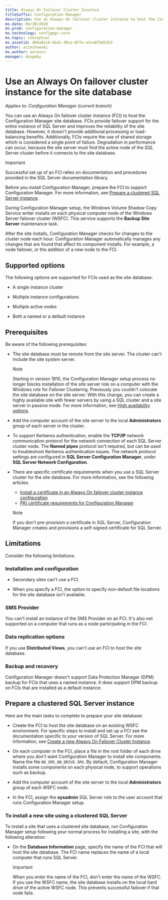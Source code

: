 ```yaml
---
title: Always On Failover Cluster Insatnce
titleSuffix: Configuration Manager
description: Use an Always On failover cluster instance to host the Configuration Manager site database
ms.date: 04/30/2020
ms.prod: configuration-manager
ms.technology: configmgr-core
ms.topic: conceptual
ms.assetid: d09a82c6-bbd1-49ca-8ffe-e3ce87b85d33
author: aczechowski
ms.author: aaroncz
manager: dougeby
---
```


# Use an Always On failover cluster instance for the site database

*Applies to: Configuration Manager (current branch)*

You can use an Always On failover cluster instance (FCI) to host the Configuration Manager site database. FCIs provide failover support for the entire instance of SQL Server and improves the reliability of the site database. However, it doesn't provide additional processing or load-balancing benefits. Additionally, FCIs require the use of shared storage which is considered a single point of failure. Degradation in performance can occur, because the site server must find the active node of the SQL Server cluster before it connects to the site database.  

> [!IMPORTANT]  
> Successful set up of an FCI relies on documentation and procedures provided in the SQL Server documentation library.  


Before you install Configuration Manager, prepare the FCI to support Configuration Manager. For more information, see [Prepare a clustered SQL Server instance](#bkmk_prepare).

During Configuration Manager setup, the Windows Volume Shadow Copy Service writer installs on each physical computer node of the Windows Server failover cluster (WSFC). This service supports the **Backup Site Server** maintenance task.  

After the site installs, Configuration Manager checks for changes to the cluster node each hour. Configuration Manager automatically manages any changes that are found that affect its component installs. For example, a node failover, or the addition of a new node to the FCI.  



## Supported options

The following options are supported for FCIs used as the site database:

- A single instance cluster  

- Multiple instance configurations  

- Multiple active nodes  

- Both a named or a default instance  



## Prerequisites

Be aware of the following prerequisites:  

- The site database must be remote from the site server. The cluster can't include the site system server.  

    > [!Note]  
    > Starting in version 1810, the Configuration Manager setup process no longer blocks installation of the site server role on a computer with the Windows role for Failover Clustering. Previously you couldn't colocate the site database on the site server. With this change, you can create a highly available site with fewer servers by using a SQL cluster and a site server in passive mode. For more information, see [High availability options](high-availability-options.md). <!--3607761, fka 1359132-->  

- Add the computer account of the site server to the local **Administrators** group of each server in the cluster.  

- To support Kerberos authentication, enable the **TCP/IP** network communication protocol for the network connection of each SQL Server cluster node. The **Named pipes** protocol isn't required, but can be used to troubleshoot Kerberos authentication issues. The network protocol settings are configured in **SQL Server Configuration Manager**, under **SQL Server Network Configuration**.  

- There are specific certificate requirements when you use a SQL Server cluster for the site database. For more information, see the following articles:
  - [Install a certificate in an Always On failover cluster instance configuration](https://docs.microsoft.com/sql/database-engine/configure-windows/manage-certificates?view=sql-server-ver15#provision-failover-cluster-cert)
  - [PKI certificate requirements for Configuration Manager](../../../plan-design/network/pki-certificate-requirements.md#BKMK_PKIcertificates_for_servers)

  > [!NOTE]
  > If you don't pre-provision a certificate in SQL Server, Configuration Manager creates and provisions a self-signed certificate for SQL Server.<!-- 7099499 -->

## Limitations

Consider the following limitations:  


### Installation and configuration

- Secondary sites can't use a FCI.  

- When you specify a FCI, the option to specify non-default file locations for the site database isn't available.  


### SMS Provider

You can't install an instance of the SMS Provider on an FCI. It's also not supported on a computer that runs as a node participating in the FCI.  


### Data replication options

If you use **Distributed Views**, you can't use an FCI to host the site database.  


### Backup and recovery

Configuration Manager doesn't support Data Protection Manager (DPM) backup for FCIs that uses a named instance. It does support DPM backup on FCIs that are installed as a default instance.  



## <a name="bkmk_prepare"></a> Prepare a clustered SQL Server instance  

Here are the main tasks to complete to prepare your site database:

- Create the FCI to host the site database on an existing WSFC environment. For specific steps to install and set up a FCI see the documentation specific to your version of SQL Server. For more information, see [Create a new Always On Failover Cluster Instance](https://docs.microsoft.com/sql/sql-server/failover-clusters/install/create-a-new-always-on-failover-cluster-instance-setup?view=sql-server-2017).  

- On each computer in the FCI, place a file in the root folder of each drive where you don't want Configuration Manager to install site components. Name the file `NO_SMS_ON_DRIVE.SMS`. By default, Configuration Manager installs some components on each physical node, to support operations such as backup.  

- Add the computer account of the site server to the local **Administrators** group of each WSFC node.  

- In the FCI, assign the **sysadmin** SQL Server role to the user account that runs Configuration Manager setup.  


### To install a new site using a clustered SQL Server  

To install a site that uses a clustered site database, run Configuration Manager setup following your normal process for installing a site, with the following alteration:  

- On the **Database Information** page, specify the name of the FCI that will host the site database. The FCI name replaces the name of a local computer that runs SQL Server.  

    > [!IMPORTANT]  
    > When you enter the name of the FCI, don't enter the name of the WSFC. If you use the WSFC name, the site database installs on the local hard drive of the active WSFC node. This prevents successful failover if that node fails.  
